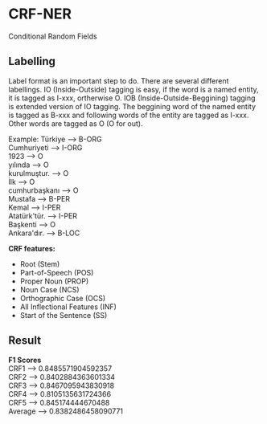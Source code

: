 # CRF-NER
Conditional Random Fields

## Labelling
Label format is an important step to do. There are several different labellings.
IO (Inside-Outside) tagging is easy, if the word is a named entity, it is tagged as I-xxx, ortherwise O.
IOB (Inside-Outside-Beggining) tagging is extended version of IO tagging. The beggining word of the named entity is
tagged as B-xxx and following words of the entity are tagged as I-xxx. Other words are tagged as O (O for out).

Example: 
Türkiye       --> B-ORG                                                             
Cumhuriyeti   --> I-ORG                                                                
1923          --> O                                                                                     
yılında       --> O                                                                       
kurulmuştur.  --> O                                                                             
İlk           --> O                                                                   
cumhurbaşkanı --> O                                                                                   
Mustafa       --> B-PER                                                                       
Kemal         --> I-PER                                                                                                           
Atatürk'tür.  --> I-PER                                                                                   
Başkenti      --> O                                                                      
Ankara'dır.   --> B-LOC                                                                                                                           


**CRF features:**     
* Root (Stem)                                                                                                                                                           
* Part-of-Speech (POS)                                                                                                                                                           
* Proper Noun (PROP)                                                                                                
* Noun Case (NCS)                                                                                               
* Orthographic Case (OCS)                                                                                                                      
* All Inflectional Features (INF)                                                                                                                  
* Start of the Sentence (SS)                                                                        


## Result 
**F1 Scores**                                                                                                                 
CRF1 --> 0.8485571904592357                                                                                                                                               
CRF2 --> 0.8402884363601334                                                                                           
CRF3 --> 0.8467095943830918                                                                                                               
CRF4 --> 0.8105135631724366                                                                                                       
CRF5 --> 0.845174444670488                                                                                        
Average --> 0.8382486458090771                                                                                    

